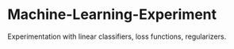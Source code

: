 # Machine-Learning-Experiment
Experimentation with linear classifiers, loss functions, regularizers.
